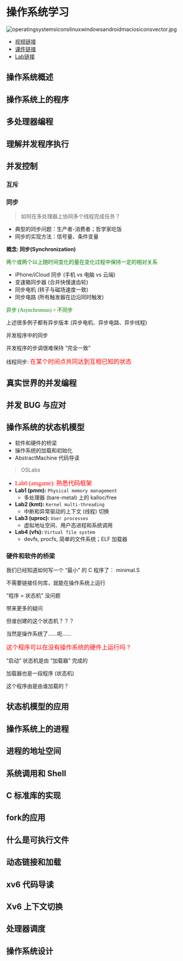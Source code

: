 
# 操作系统学习

![operatingsystemsiconslinuxwindowsandroidmaciosiconsvector.jpg](http://zhouhao-blog.oss-cn-shanghai.aliyuncs.com/articles/56354a5b6630b31c15d5e9a0133ad33d.jpg)
+ [视频链接](https://space.bilibili.com/202224425/video)
+ [课件链接](http://jyywiki.cn/OS/2022/)
+ [Lab链接](https://nju-projectn.github.io/ics-pa-gitbook/ics2021/PA0.html)

## 操作系统概述





## 操作系统上的程序


## 多处理器编程



## 理解并发程序执行




## 并发控制

### 互斥

### 同步

> 如何在多处理器上协同多个线程完成任务？

+ 典型的同步问题：生产者-消费者；哲学家吃饭
+ 同步的实现方法：信号量、条件变量

**概念: 同步(Synchronization)**

<font color=green>两个或两个以上随时间变化的量在变化过程中保持一定的相对关系</font>

+ iPhone/iCloud 同步 (手机 vs 电脑 vs 云端)
+ 变速箱同步器 (合并快慢速齿轮)
+ 同步电机 (转子与磁场速度一致)
+ 同步电路 (所有触发器在边沿同时触发)

<font color="green" face=Consolas> 异步 (Asynchronous) = 不同步 </font>

上述很多例子都有异步版本 (异步电机、异步电路、异步线程)

并发程序中的同步

并发程序的步调很难保持 “完全一致”

线程同步: <font color="red" face=Monaco size=3> 在某个时间点共同达到互相已知的状态 </font> 




## 真实世界的并发编程



## 并发 BUG 与应对



## 操作系统的状态机模型

+ 软件和硬件的桥梁
+ 操作系统的加载和初始化
+ AbstractMachine 代码导读

> OSLabs

+ <font color="red" face=Monaco size=3> Lab0 (amgame): 熟悉代码框架 </font>
+ **Lab1 (pmm):** `Physical memory management`
	+ 多处理器 (bare-metal) 上的 kalloc/free
+ **Lab2 (kmt):** `Kernel multi-threading`
	+ 中断和异常驱动的上下文 (线程) 切换
+ **Lab3 (uproc):** `User processes`
	+ 虚拟地址空间、用户态进程和系统调用
+ **Lab4 (vfs):** `Virtual file system`
	+ devfs, procfs, 简单的文件系统；ELF 加载器

### 硬件和软件的桥梁

我们已经知道如何写一个 “最小” 的 C 程序了：
minimal.S

不需要链接任何库，就能在操作系统上运行

“程序 = 状态机” 没问题

带来更多的疑问

但谁创建的这个状态机？？？

当然是操作系统了……呃……

<font color="red" face=Monaco size=3>  这个程序可以在没有操作系统的硬件上运行吗？
 </font>

“启动” 状态机是由 “加载器” 完成的

加载器也是一段程序 (状态机)

这个程序由是由谁加载的？


## 状态机模型的应用


## 操作系统上的进程



## 进程的地址空间


## 系统调用和 Shell


## C 标准库的实现



## fork的应用


## 什么是可执行文件

## 动态链接和加载


## xv6 代码导读



## Xv6 上下文切换



## 处理器调度



## 操作系统设计

